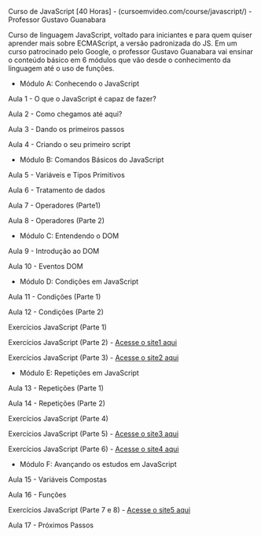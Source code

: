 
Curso de JavaScript [40 Horas] - (cursoemvideo.com/course/javascript/) - Professor Gustavo Guanabara

Curso de linguagem JavaScript, voltado para iniciantes e para quem quiser aprender mais sobre ECMAScript, a versão padronizada do JS. Em um curso patrocinado pelo Google, o professor Gustavo Guanabara vai ensinar o conteúdo básico em 6 módulos que vão desde o conhecimento da linguagem até o uso de funções.

* Módulo A: Conhecendo o JavaScript

Aula 1 - O que o JavaScript é capaz de fazer?

Aula 2 - Como chegamos até aqui?

Aula 3 - Dando os primeiros passos

Aula 4 - Criando o seu primeiro script


* Módulo B: Comandos Básicos do JavaScript

Aula 5 - Variáveis e Tipos Primitivos

Aula 6 - Tratamento de dados

Aula 7 - Operadores (Parte1)

Aula 8 - Operadores (Parte 2)


* Módulo C: Entendendo o DOM

Aula 9 - Introdução ao DOM

Aula 10 - Eventos DOM


* Módulo D: Condições em JavaScript

Aula 11 - Condições (Parte 1)

Aula 12 - Condições (Parte 2)

Exercícios JavaScript (Parte 1)

Exercícios JavaScript (Parte 2) - <a href="https://danianith.github.io/Curso_em_Video/curso_js/aula12Ex/ex014/index.html">Acesse o site1 aqui</a>

Exercícios JavaScript (Parte 3) - <a href="https://danianith.github.io/Curso_em_Video/curso_js/aula12Ex/ex015/index.html">Acesse o site2 aqui</a>


* Módulo E: Repetições em JavaScript

Aula 13 - Repetições (Parte 1)

Aula 14 - Repetições (Parte 2)

Exercícios JavaScript (Parte 4)

Exercícios JavaScript (Parte 5) - <a href="https://danianith.github.io/Curso_em_Video/curso_js/aula14Ex/ex016/index.html">Acesse o site3 aqui</a>

Exercícios JavaScript (Parte 6) - <a href="https://danianith.github.io/Curso_em_Video/curso_js/aula14Ex/ex017/index.html">Acesse o site4 aqui</a>


* Módulo F: Avançando os estudos em JavaScript

Aula 15 - Variáveis Compostas

Aula 16 - Funções

Exercícios JavaScript (Parte 7 e 8) - <a href="https://danianith.github.io/Curso_em_Video/curso_js/aula16Ex/ex018/index.html">Acesse o site5 aqui</a>

Aula 17 - Próximos Passos